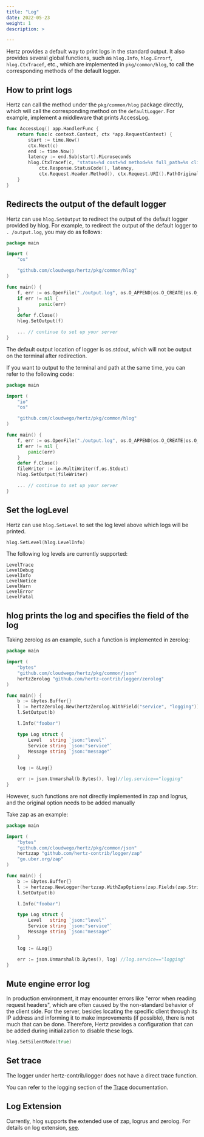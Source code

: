 ```yaml
---
title: "Log"
date: 2022-05-23
weight: 1
description: >

---
```


Hertz provides a default way to print logs in the standard output. It also provides several global functions, such as `hlog.Info`, `hlog.Errorf`, `hlog.CtxTracef`, etc., which are implemented in `pkg/common/hlog`, to call the corresponding methods of the default logger.

## How to print logs

Hertz can call the method under the `pkg/common/hlog` package directly, which will call the corresponding method on the `defaultLogger`. For example, implement a middleware that prints AccessLog.

```go
func AccessLog() app.HandlerFunc {
	return func(c context.Context, ctx *app.RequestContext) {
		start := time.Now()
		ctx.Next(c)
		end := time.Now()
		latency := end.Sub(start).Microseconds
		hlog.CtxTracef(c, "status=%d cost=%d method=%s full_path=%s client_ip=%s host=%s",
			ctx.Response.StatusCode(), latency,
			ctx.Request.Header.Method(), ctx.Request.URI().PathOriginal(), ctx.ClientIP(), ctx.Request.Host())
	}
}
```

## Redirects the output of the default logger

Hertz can use `hlog.SetOutput` to redirect the output of the default logger provided by hlog.
For example, to redirect the output of the default logger to `. /output.log`, you may do as follows:

```go
package main

import (
    "os"

    "github.com/cloudwego/hertz/pkg/common/hlog"
)

func main() {
    f, err := os.OpenFile("./output.log", os.O_APPEND|os.O_CREATE|os.O_WRONLY, 0644)
    if err != nil {
            panic(err)
    }
    defer f.Close()
    hlog.SetOutput(f)

    ... // continue to set up your server
}
```

The default output location of logger is os.stdout, which will not be output on the terminal after redirection.

If you want to output to the terminal and path at the same time, you can refer to the following code:

```go
package main

import (
    "io"
    "os"

    "github.com/cloudwego/hertz/pkg/common/hlog"
)

func main() {
    f, err := os.OpenFile("./output.log", os.O_APPEND|os.O_CREATE|os.O_WRONLY, 0644)
    if err != nil {
        panic(err)
    }
    defer f.Close()
    fileWriter := io.MultiWriter(f,os.Stdout)
    hlog.SetOutput(fileWriter)

    ... // continue to set up your server
}
```

## Set the logLevel

Hertz can use `hlog.SetLevel` to set the log level above which logs will be printed.

```go
hlog.SetLevel(hlog.LevelInfo)
```

The following log levels are currently supported:

```text
LevelTrace
LevelDebug
LevelInfo
LevelNotice
LevelWarn
LevelError
LevelFatal
```
## hlog prints the log and specifies the field of the log

Taking zerolog as an example, such a function is implemented in zerolog:

```go
package main

import (
    "bytes"
    "github.com/cloudwego/hertz/pkg/common/json"
    hertzZerolog "github.com/hertz-contrib/logger/zerolog"
)

func main() {
    b := &bytes.Buffer{}
    l := hertzZerolog.New(hertzZerolog.WithField("service", "logging"))
    l.SetOutput(b)

    l.Info("foobar")

    type Log struct {
        Level   string `json:"level"`
        Service string `json:"service"`
        Message string `json:"message"`
    }

    log := &Log{}

    err := json.Unmarshal(b.Bytes(), log)//log.service=="logging"
}
```
However, such functions are not directly implemented in zap and logrus, and the original option needs to be added manually

Take zap as an example:
```go
package main

import (
	"bytes"
	"github.com/cloudwego/hertz/pkg/common/json"
	hertzzap "github.com/hertz-contrib/logger/zap"
	"go.uber.org/zap"
)

func main() {
	b := &bytes.Buffer{}
	l := hertzzap.NewLogger(hertzzap.WithZapOptions(zap.Fields(zap.String("service", "logging"))))
	l.SetOutput(b)

	l.Info("foobar")

	type Log struct {
		Level   string `json:"level"`
		Service string `json:"service"`
		Message string `json:"message"`
	}

	log := &Log{}

	err := json.Unmarshal(b.Bytes(), log) //log.service=="logging"
}
```
## Mute engine error log
In production environment, it may encounter errors like "error when reading request headers", which are often caused by the non-standard behavior of the client side. For the server, besides locating the specific client through its IP address and informing it to make improvements (if possible), there is not much that can be done. Therefore, Hertz provides a configuration that can be added during initialization to disable these logs.

```go
hlog.SetSilentMode(true)
```
## Set trace
The logger under hertz-contrib/logger does not have a direct trace function.

You can refer to the logging section of the [Trace](https://www.cloudwego.io/docs/hertz/tutorials/observability/open-telemetry/#logging) documentation. 
## Log Extension

Currently, hlog supports the extended use of zap, logrus and zerolog. For details on log extension, [see](https://www.cloudwego.io/docs/hertz/tutorials/framework-exten/log/).
